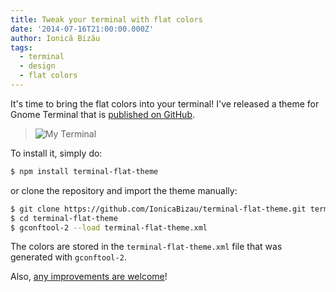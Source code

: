 ```yaml
---
title: Tweak your terminal with flat colors
date: '2014-07-16T21:00:00.000Z'
author: Ionică Bizău
tags:
  - terminal
  - design
  - flat colors
---
```

It's time to bring the flat colors into your terminal! I've released a theme for Gnome Terminal that is [published on GitHub](https://github.com/IonicaBizau/terminal-flat-theme).

> ![My Terminal](https://i.imgur.com/4IEq42Q.png)

To install it, simply do:

```sh
$ npm install terminal-flat-theme
```

or clone the repository and import the theme manually:

```sh
$ git clone https://github.com/IonicaBizau/terminal-flat-theme.git terminal-flat-theme
$ cd terminal-flat-theme
$ gconftool-2 --load terminal-flat-theme.xml
```

The colors are stored in the `terminal-flat-theme.xml` file that was generated with `gconftool-2`.

Also, [any improvements are welcome](https://github.com/IonicaBizau/terminal-flat-theme#how-to-contribute)!
